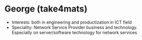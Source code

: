 # George (take4mats)
- Interests: both in engineering and productization in ICT field
- Speciality: Network Service Provider business and technology.  Especially on server/software technology for network services

